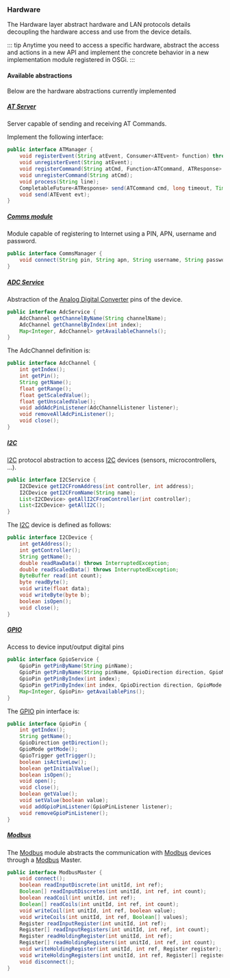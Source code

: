 ### Hardware

The Hardware layer abstract hardware and LAN protocols details decoupling the hardware access and use from the device details.

::: tip
Anytime you need to access a specific hardware, abstract the access and actions in a new API and implement the concrete behavior in a new implementation module registered in OSGi.
:::

#### Available abstractions

Below are the hardware abstractions currently implemented

##### [AT Server](atserver.md)

Server capable of sending and receiving AT Commands.

Implement the following interface:
```java
public interface ATManager {
    void registerEvent(String atEvent, Consumer<ATEvent> function) throws AlreadyRegisteredException;
    void unregisterEvent(String atEvent);
    void registerCommand(String atCmd, Function<ATCommand, ATResponse> commandHandler) throws AlreadyRegisteredException;
    void unregisterCommand(String atCmd);
    void process(String line);
    CompletableFuture<ATResponse> send(ATCommand cmd, long timeout, TimeUnit unit);
    void send(ATEvent evt);
}
```

##### [Comms module](comms.md)

Module capable of registering to Internet using a PIN, APN, username and password.
```java
public interface CommsManager {
    void connect(String pin, String apn, String username, String password, int connectionTimeout, long retryConnectionTimer);
}
```

##### [ADC Service](diozero.md)

Abstraction of the [Analog Digital Converter](diozero.md) pins of the device.
```java
public interface AdcService {
    AdcChannel getChannelByName(String channelName);
    AdcChannel getChannelByIndex(int index);
    Map<Integer, AdcChannel> getAvailableChannels();
}
```

The AdcChannel definition is:
```java
public interface AdcChannel {
	int getIndex();
	int getPin();
	String getName();
	float getRange();
	float getScaledValue();
	float getUnscaledValue();
	void addAdcPinListener(AdcChannelListener listener);
	void removeAllAdcPinListener();
	void close();
}
```

##### [I2C](i2c.md)

[I2C](i2c.md) protocol abstraction to access [I2C](i2c.md) devices (sensors, microcontrollers, ...).
```java
public interface I2CService {
	I2CDevice getI2CFromAddress(int controller, int address);
	I2CDevice getI2CFromName(String name);
	List<I2CDevice> getAllI2CFromController(int controller);
	List<I2CDevice> getAllI2C();
}
```

The [I2C](i2c.md) device is defined as follows:
```java
public interface I2CDevice {
	int getAddress();
	int getController();
	String getName();
	double readRawData() throws InterruptedException;
	double readScaledData() throws InterruptedException;
	ByteBuffer read(int count);
	byte readByte();
	void write(float data);
	void writeByte(byte b);
	boolean isOpen();
	void close();
}
```

##### [GPIO](jdkdio.md)

Access to device input/output digital pins
```java
public interface GpioService {
    GpioPin getPinByName(String pinName);
    GpioPin getPinByName(String pinName, GpioDirection direction, GpioMode mode, GpioTrigger trigger, boolean activeLow, boolean initialValue);
    GpioPin getPinByIndex(int index);
    GpioPin getPinByIndex(int index, GpioDirection direction, GpioMode mode, GpioTrigger trigger, boolean activeLow, boolean initialValue);
    Map<Integer, GpioPin> getAvailablePins();
}
```

The [GPIO](jdkdio.md) pin interface is:
```java
public interface GpioPin {
    int getIndex();
    String getName();
    GpioDirection getDirection();
    GpioMode getMode();
    GpioTrigger getTrigger();
    boolean isActiveLow();
    boolean getInitialValue();
    boolean isOpen();
    void open();
    void close();
    boolean getValue();
    void setValue(boolean value);
    void addGpioPinListener(GpioPinListener listener);
    void removeGpioPinListener();
}
```
##### [Modbus](modbus.md)

The [Modbus](modbus.md) module abstracts the communication with [Modbus](modbus.md) devices through a [Modbus](modbus.md) Master.
```java
public interface ModbusMaster {
    void connect();
    boolean readInputDiscrete(int unitId, int ref);
    Boolean[] readInputDiscretes(int unitId, int ref, int count);
    boolean readCoil(int unitId, int ref);
    Boolean[] readCoils(int unitId, int ref, int count);
    void writeCoil(int unitId, int ref, boolean value);
    void writeCoils(int unitId, int ref, Boolean[] values);
    Register readInputRegister(int unitId, int ref);
    Register[] readInputRegisters(int unitId, int ref, int count);
    Register readHoldingRegister(int unitId, int ref);
    Register[] readHoldingRegisters(int unitId, int ref, int count);
    void writeHoldingRegister(int unitId, int ref, Register register);
    void writeHoldingRegisters(int unitId, int ref, Register[] registers);
    void disconnect();
}
```
